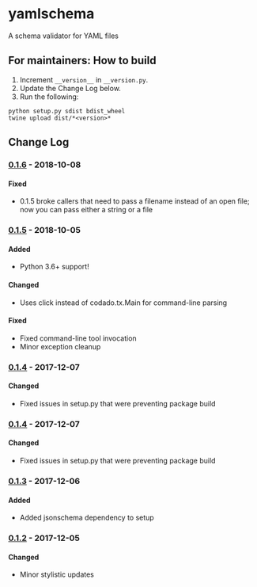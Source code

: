 # yamlschema

A schema validator for YAML files

## For maintainers: How to build

1. Increment `__version__` in `__version.py`.
2. Update the Change Log below.
3. Run the following:

```
python setup.py sdist bdist_wheel
twine upload dist/*<version>*
```

## Change Log
### [0.1.6] - 2018-10-08
#### Fixed
- 0.1.5 broke callers that need to pass a filename instead of an open file; now you
  can pass either a string or a file

### [0.1.5] - 2018-10-05
#### Added
- Python 3.6+ support!

#### Changed
- Uses click instead of codado.tx.Main for command-line parsing

#### Fixed
- Fixed command-line tool invocation
- Minor exception cleanup

### [0.1.4] - 2017-12-07
#### Changed
- Fixed issues in setup.py that were preventing package build

### [0.1.4] - 2017-12-07
#### Changed
- Fixed issues in setup.py that were preventing package build

### [0.1.3] - 2017-12-06
#### Added
- Added jsonschema dependency to setup

### [0.1.2] - 2017-12-05
#### Changed
- Minor stylistic updates

[0.1.6]: https://github.com/Brightmd/yamlschema/compare/release-0.1.5...release-0.1.6
[0.1.5]: https://github.com/Brightmd/yamlschema/compare/0.1.4...0.1.5
[0.1.4]: https://github.com/Brightmd/yamlschema/compare/0.1.3...0.1.4
[0.1.3]: https://github.com/Brightmd/yamlschema/compare/0.1.2...0.1.3
[0.1.2]: https://github.com/Brightmd/yamlschema/tree/0.1.2
